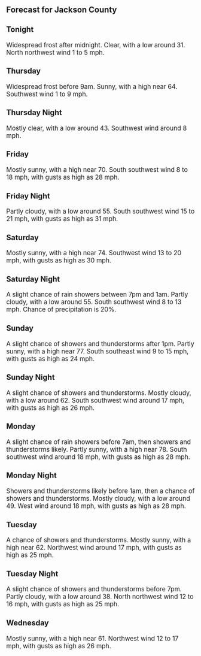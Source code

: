<div>
   <h2>Forecast for Jackson County</h2>
   <p>
      <div style="font-size:120%">
         <h3>Tonight</h3>Widespread frost after midnight. Clear, with a low around 31. North northwest wind 1 to 5 mph.<br></div>
   </p>
   <p>
      <div style="font-size:120%">
         <h3>Thursday</h3>Widespread frost before 9am. Sunny, with a high near 64. Southwest wind 1 to 9 mph.<br></div>
   </p>
   <p>
      <div style="font-size:120%">
         <h3>Thursday Night</h3>Mostly clear, with a low around 43. Southwest wind around 8 mph.<br></div>
   </p>
   <p>
      <div style="font-size:120%">
         <h3>Friday</h3>Mostly sunny, with a high near 70. South southwest wind 8 to 18 mph, with gusts as high as 28 mph.<br></div>
   </p>
   <p>
      <div style="font-size:120%">
         <h3>Friday Night</h3>Partly cloudy, with a low around 55. South southwest wind 15 to 21 mph, with gusts as high as 31 mph.<br></div>
   </p>
   <p>
      <div style="font-size:120%">
         <h3>Saturday</h3>Mostly sunny, with a high near 74. Southwest wind 13 to 20 mph, with gusts as high as 30 mph.<br></div>
   </p>
   <p>
      <div style="font-size:120%">
         <h3>Saturday Night</h3>A slight chance of rain showers between 7pm and 1am. Partly cloudy, with a low around 55. South southwest wind 8 to 13 mph.
         Chance of precipitation is 20%.<br></div>
   </p>
   <p>
      <div style="font-size:120%">
         <h3>Sunday</h3>A slight chance of showers and thunderstorms after 1pm. Partly sunny, with a high near 77. South southeast wind 9 to 15 mph,
         with gusts as high as 24 mph.<br></div>
   </p>
   <p>
      <div style="font-size:120%">
         <h3>Sunday Night</h3>A slight chance of showers and thunderstorms. Mostly cloudy, with a low around 62. South southwest wind around 17 mph, with
         gusts as high as 26 mph.<br></div>
   </p>
   <p>
      <div style="font-size:120%">
         <h3>Monday</h3>A slight chance of rain showers before 7am, then showers and thunderstorms likely. Partly sunny, with a high near 78. South
         southwest wind around 18 mph, with gusts as high as 28 mph.<br></div>
   </p>
   <p>
      <div style="font-size:120%">
         <h3>Monday Night</h3>Showers and thunderstorms likely before 1am, then a chance of showers and thunderstorms. Mostly cloudy, with a low around
         49. West wind around 18 mph, with gusts as high as 28 mph.<br></div>
   </p>
   <p>
      <div style="font-size:120%">
         <h3>Tuesday</h3>A chance of showers and thunderstorms. Mostly sunny, with a high near 62. Northwest wind around 17 mph, with gusts as high
         as 25 mph.<br></div>
   </p>
   <p>
      <div style="font-size:120%">
         <h3>Tuesday Night</h3>A slight chance of showers and thunderstorms before 7pm. Partly cloudy, with a low around 38. North northwest wind 12 to 16
         mph, with gusts as high as 25 mph.<br></div>
   </p>
   <p>
      <div style="font-size:120%">
         <h3>Wednesday</h3>Mostly sunny, with a high near 61. Northwest wind 12 to 17 mph, with gusts as high as 26 mph.<br></div>
   </p>
</div>